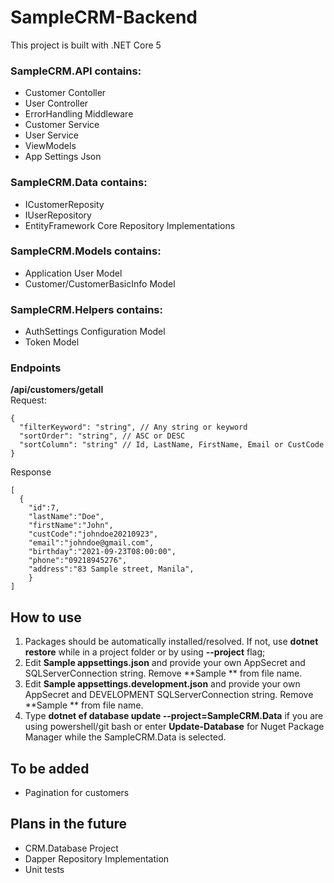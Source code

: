 # SampleCRM-Backend
This project is built with .NET Core 5

### SampleCRM.API contains:
- Customer Contoller
- User Controller
- ErrorHandling Middleware
- Customer Service 
- User Service 
- ViewModels
- App Settings Json

### SampleCRM.Data contains:
- ICustomerReposity
- IUserRepository
- EntityFramework Core Repository Implementations

### SampleCRM.Models contains:
- Application User Model
- Customer/CustomerBasicInfo Model

### SampleCRM.Helpers contains:
- AuthSettings Configuration Model
- Token Model

### Endpoints
**/api/customers/getall**\
Request:
```
{
  "filterKeyword": "string", // Any string or keyword
  "sortOrder": "string", // ASC or DESC
  "sortColumn": "string" // Id, LastName, FirstName, Email or CustCode
}
```

Response
```
[
  {
    "id":7,     
    "lastName":"Doe",
    "firstName":"John",
    "custCode":"johndoe20210923",
    "email":"johndoe@gmail.com",
    "birthday":"2021-09-23T08:00:00",
    "phone":"09218945276",
    "address":"83 Sample street, Manila",
    }
]
```





## How to use
1. Packages should be automatically installed/resolved. If not, use **dotnet restore** while in a project folder or by using **--project** flag;
2. Edit **Sample appsettings.json** and provide your own AppSecret and SQLServerConnection string. Remove **Sample ** from file name.
3. Edit **Sample appsettings.development.json** and provide your own AppSecret and DEVELOPMENT SQLServerConnection string. Remove **Sample ** from file name.
4. Type **dotnet ef database update --project=SampleCRM.Data** if you are using powershell/git bash or enter **Update-Database** for Nuget Package Manager while the SampleCRM.Data is selected.  


## To be added
- Pagination for customers

## Plans in the future
- CRM.Database Project
- Dapper Repository Implementation
- Unit tests
